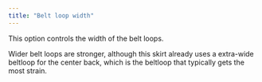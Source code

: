 ```yaml
---
title: "Belt loop width"
---
```


This option controls the width of the belt loops.

Wider belt loops are stronger, although this skirt already uses a extra-wide beltloop for the center back, which is the beltloop that typically gets the most strain.


